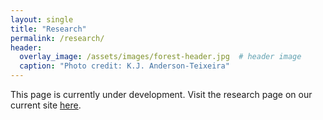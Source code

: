 ```yaml
---
layout: single
title: "Research"
permalink: /research/
header:
  overlay_image: /assets/images/forest-header.jpg  # header image
  caption: "Photo credit: K.J. Anderson-Teixeira"
---
```


This page is currently under development. Visit the research page on our current site [here](https://sites.google.com/site/forestecoclimlab/research).